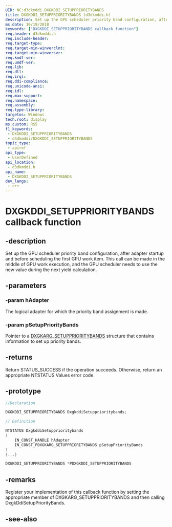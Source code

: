 ```yaml
---
UID: NC:d3dkmddi.DXGKDDI_SETUPPRIORITYBANDS
title: DXGKDDI_SETUPPRIORITYBANDS (d3dkmddi.h)
description: Set up the GPU scheduler priority band configuration, after adapter startup and before scheduling the first GPU work item.
ms.date: 10/19/2018
keywords: ["DXGKDDI_SETUPPRIORITYBANDS callback function"]
req.header: d3dkmddi.h
req.include-header: 
req.target-type: 
req.target-min-winverclnt: 
req.target-min-winversvr: 
req.kmdf-ver: 
req.umdf-ver: 
req.lib: 
req.dll: 
req.irql: 
req.ddi-compliance: 
req.unicode-ansi: 
req.idl: 
req.max-support: 
req.namespace: 
req.assembly: 
req.type-library: 
targetos: Windows
tech.root: display
ms.custom: RS5
f1_keywords:
 - DXGKDDI_SETUPPRIORITYBANDS
 - d3dkmddi/DXGKDDI_SETUPPRIORITYBANDS
topic_type:
 - apiref
api_type:
 - UserDefined
api_location:
 - d3dkmddi.h
api_name:
 - DXGKDDI_SETUPPRIORITYBANDS
dev_langs:
 - c++
---
```


# DXGKDDI_SETUPPRIORITYBANDS callback function


## -description

Set up the GPU scheduler priority band configuration, after adapter startup and before scheduling the first GPU work item. This call can be made in the middle of GPU work execution, and the GPU scheduler needs to use the new value during the next yield calculation.

## -parameters

### -param hAdapter

The logical adapter for which the priority band assignment is made.

### -param pSetupPriorityBands

Pointer to a [DXGKARG_SETUPPRIORITYBANDS](ns-d3dkmddi-_dxgkarg_setupprioritybands.md) structure that contains information to set up priority bands.

## -returns

Return STATUS_SUCCESS if the operation succeeds. Otherwise, return an appropriate NTSTATUS Values error code.

## -prototype

```cpp
//Declaration

DXGKDDI_SETUPPRIORITYBANDS DxgkddiSetupprioritybands;

// Definition

NTSTATUS DxgkddiSetupprioritybands
(
	IN_CONST_HANDLE hAdapter
	IN_CONST_PDXGKARG_SETUPPRIORITYBANDS pSetupPriorityBands
)
{...}

DXGKDDI_SETUPPRIORITYBANDS *PDXGKDDI_SETUPPRIORITYBANDS


```

## -remarks

Register your implementation of this callback function by setting the appropriate member of DXGKARG_SETUPPRIORITYBANDS and then calling DxgkDdiSetupPriorityBands.

## -see-also

